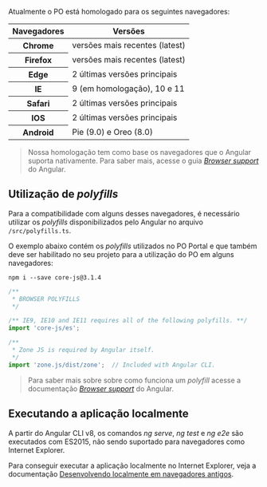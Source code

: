 [comment]: # (@label Compatibilidade com os navegadores)
[comment]: # (@link guides/browser-support)

Atualmente o PO está homologado para os seguintes navegadores:

<div class="po-row">
  <div class="po-xl-6 po-lg-8 po-md-10 po-sm-12">
    <table class="po-table">
    <thead>
      <tr class="po-table-header">
        <th class="po-table-header-ellipsis">Navegadores</th>
        <th class="po-table-header-ellipsis">Versões</th>
      </tr>
    </thead>
    <tbody>
      <tr class="po-table-row">
        <th class="po-table-column">Chrome</th>
        <td class="po-table-column">versões mais recentes (latest)</td>
      </tr>
      <tr class="po-table-row">
        <th class="po-table-column">Firefox</th>
        <td class="po-table-column">versões mais recentes (latest)</td>
      </tr>
      <tr class="po-table-row">
        <th class="po-table-column">Edge</th>
        <td class="po-table-column">2 últimas versões principais</td>
      </tr>
      <tr class="po-table-row">
        <th class="po-table-column">IE</th>
        <td class="po-table-column">9 (em homologação), 10 e 11</td>
      </tr>
      <tr class="po-table-row">
        <th class="po-table-column">Safari</th>
        <td class="po-table-column">2 últimas versões principais</td>
      </tr>
      <tr class="po-table-row">
        <th class="po-table-column">IOS</th>
        <td class="po-table-column">2 últimas versões principais</td>
      </tr>
      <tr class="po-table-row">
        <th class="po-table-column">Android</th>
        <td class="po-table-column">Pie (9.0) e Oreo (8.0)</td>
      </tr>
    </tbody>
    </table>
  </div>
</div>

> Nossa homologação tem como base os navegadores que o Angular suporta nativamente. Para saber mais, acesse o guia
[*Browser support*](https://angular.io/guide/browser-support) do Angular.

## Utilização de *polyfills*

Para a compatibilidade com alguns desses navegadores, é necessário utilizar os *polyfills*
disponibilizados pelo Angular no arquivo `/src/polyfills.ts`.

O exemplo abaixo contém os *polyfills* utilizados no PO Portal e que também deve ser habilitado no seu projeto para a utilização do PO em alguns navegadores:

```
npm i --save core-js@3.1.4
```

``` javascript
/**
 * BROWSER POLYFILLS
 */

/** IE9, IE10 and IE11 requires all of the following polyfills. **/
import 'core-js/es';

/**
 * Zone JS is required by Angular itself.
 */
import 'zone.js/dist/zone';  // Included with Angular CLI.

```

> Para saber mais sobre sobre como funciona um *polyfill*
acesse a documentação [*Browser support*](https://angular.io/guide/browser-support) do Angular.

## Executando a aplicação localmente

A partir do Angular CLI v8, os comandos *ng serve*, *ng test* e *ng e2e* são executados com ES2015, não sendo suportado para navegadores como Internet Explorer.

Para conseguir executar a aplicação localmente no Internet Explorer, veja a documentação [Desenvolvendo localmente em navegadores antigos](https://angular.io/guide/deployment#local-development-in-older-browsers).
